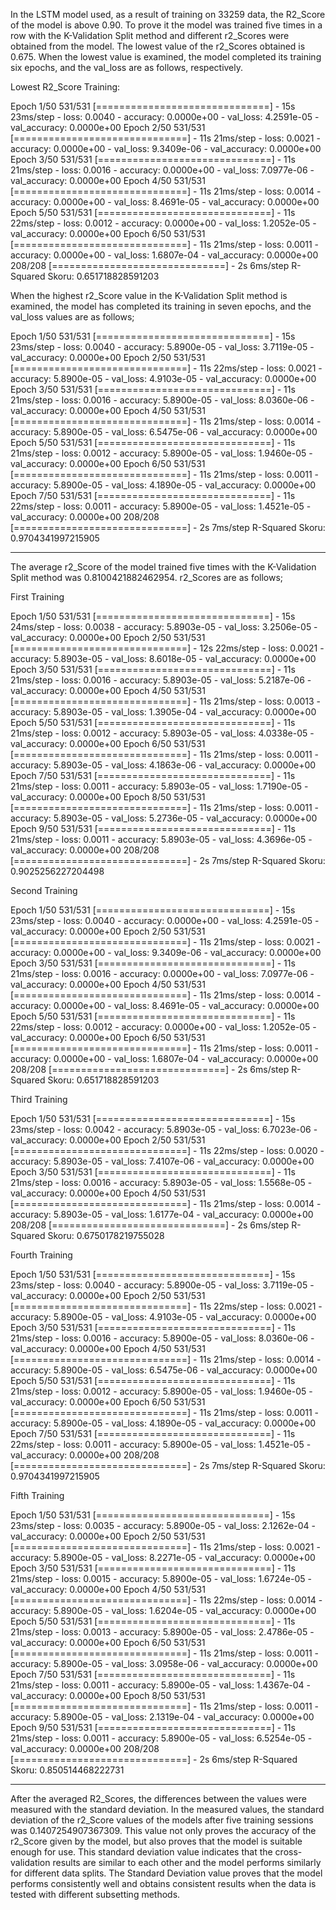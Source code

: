 In the LSTM model used, as a result of training on 33259 data, the R2_Score of the model is above 0.90. To prove it the model was trained five times in a row with the K-Validation Split method and different r2_Scores were obtained from the model. The lowest value of the r2_Scores obtained is 0.675.
When the lowest value is examined, the model completed its training six epochs, and the val_loss are as follows, respectively.

Lowest R2_Score Training:

Epoch 1/50
531/531 [==============================] - 15s 23ms/step - loss: 0.0040 - accuracy: 0.0000e+00 - val_loss: 4.2591e-05 - val_accuracy: 0.0000e+00
Epoch 2/50
531/531 [==============================] - 11s 21ms/step - loss: 0.0021 - accuracy: 0.0000e+00 - val_loss: 9.3409e-06 - val_accuracy: 0.0000e+00
Epoch 3/50
531/531 [==============================] - 11s 21ms/step - loss: 0.0016 - accuracy: 0.0000e+00 - val_loss: 7.0977e-06 - val_accuracy: 0.0000e+00
Epoch 4/50
531/531 [==============================] - 11s 21ms/step - loss: 0.0014 - accuracy: 0.0000e+00 - val_loss: 8.4691e-05 - val_accuracy: 0.0000e+00
Epoch 5/50
531/531 [==============================] - 11s 22ms/step - loss: 0.0012 - accuracy: 0.0000e+00 - val_loss: 1.2052e-05 - val_accuracy: 0.0000e+00
Epoch 6/50
531/531 [==============================] - 11s 21ms/step - loss: 0.0011 - accuracy: 0.0000e+00 - val_loss: 1.6807e-04 - val_accuracy: 0.0000e+00
208/208 [==============================] - 2s 6ms/step
R-Squared Skoru:  0.651718828591203

When the highest r2_Score value in the K-Validation Split method is examined, the model has completed its training in seven epochs, and the val_loss values ​​are as follows;

Epoch 1/50
531/531 [==============================] - 15s 23ms/step - loss: 0.0040 - accuracy: 5.8900e-05 - val_loss: 3.7119e-05 - val_accuracy: 0.0000e+00
Epoch 2/50
531/531 [==============================] - 11s 22ms/step - loss: 0.0021 - accuracy: 5.8900e-05 - val_loss: 4.9103e-05 - val_accuracy: 0.0000e+00
Epoch 3/50
531/531 [==============================] - 11s 21ms/step - loss: 0.0016 - accuracy: 5.8900e-05 - val_loss: 8.0360e-06 - val_accuracy: 0.0000e+00
Epoch 4/50
531/531 [==============================] - 11s 21ms/step - loss: 0.0014 - accuracy: 5.8900e-05 - val_loss: 6.5475e-06 - val_accuracy: 0.0000e+00
Epoch 5/50
531/531 [==============================] - 11s 21ms/step - loss: 0.0012 - accuracy: 5.8900e-05 - val_loss: 1.9460e-05 - val_accuracy: 0.0000e+00
Epoch 6/50
531/531 [==============================] - 11s 21ms/step - loss: 0.0011 - accuracy: 5.8900e-05 - val_loss: 4.1890e-05 - val_accuracy: 0.0000e+00
Epoch 7/50
531/531 [==============================] - 11s 22ms/step - loss: 0.0011 - accuracy: 5.8900e-05 - val_loss: 1.4521e-05 - val_accuracy: 0.0000e+00
208/208 [==============================] - 2s 7ms/step
R-Squared Skoru:  0.9704341997215905

-------------------------------------------------------------------------------------------------------------------------------------------------------------------------------

The average r2_Score of the model trained five times with the K-Validation Split method was 0.8100421882462954. r2_Scores are as follows;

First Training

Epoch 1/50
531/531 [==============================] - 15s 24ms/step - loss: 0.0038 - accuracy: 5.8903e-05 - val_loss: 3.2506e-05 - val_accuracy: 0.0000e+00
Epoch 2/50
531/531 [==============================] - 12s 22ms/step - loss: 0.0021 - accuracy: 5.8903e-05 - val_loss: 8.6018e-05 - val_accuracy: 0.0000e+00
Epoch 3/50
531/531 [==============================] - 11s 21ms/step - loss: 0.0016 - accuracy: 5.8903e-05 - val_loss: 5.2187e-06 - val_accuracy: 0.0000e+00
Epoch 4/50
531/531 [==============================] - 11s 21ms/step - loss: 0.0013 - accuracy: 5.8903e-05 - val_loss: 1.3905e-04 - val_accuracy: 0.0000e+00
Epoch 5/50
531/531 [==============================] - 11s 21ms/step - loss: 0.0012 - accuracy: 5.8903e-05 - val_loss: 4.0338e-05 - val_accuracy: 0.0000e+00
Epoch 6/50
531/531 [==============================] - 11s 21ms/step - loss: 0.0011 - accuracy: 5.8903e-05 - val_loss: 4.1863e-06 - val_accuracy: 0.0000e+00
Epoch 7/50
531/531 [==============================] - 11s 21ms/step - loss: 0.0011 - accuracy: 5.8903e-05 - val_loss: 1.7190e-05 - val_accuracy: 0.0000e+00
Epoch 8/50
531/531 [==============================] - 11s 21ms/step - loss: 0.0011 - accuracy: 5.8903e-05 - val_loss: 5.2736e-05 - val_accuracy: 0.0000e+00
Epoch 9/50
531/531 [==============================] - 11s 21ms/step - loss: 0.0011 - accuracy: 5.8903e-05 - val_loss: 4.3696e-05 - val_accuracy: 0.0000e+00
208/208 [==============================] - 2s 7ms/step
R-Squared Skoru:  0.9025256227204498


Second Training

Epoch 1/50
531/531 [==============================] - 15s 23ms/step - loss: 0.0040 - accuracy: 0.0000e+00 - val_loss: 4.2591e-05 - val_accuracy: 0.0000e+00
Epoch 2/50
531/531 [==============================] - 11s 21ms/step - loss: 0.0021 - accuracy: 0.0000e+00 - val_loss: 9.3409e-06 - val_accuracy: 0.0000e+00
Epoch 3/50
531/531 [==============================] - 11s 21ms/step - loss: 0.0016 - accuracy: 0.0000e+00 - val_loss: 7.0977e-06 - val_accuracy: 0.0000e+00
Epoch 4/50
531/531 [==============================] - 11s 21ms/step - loss: 0.0014 - accuracy: 0.0000e+00 - val_loss: 8.4691e-05 - val_accuracy: 0.0000e+00
Epoch 5/50
531/531 [==============================] - 11s 22ms/step - loss: 0.0012 - accuracy: 0.0000e+00 - val_loss: 1.2052e-05 - val_accuracy: 0.0000e+00
Epoch 6/50
531/531 [==============================] - 11s 21ms/step - loss: 0.0011 - accuracy: 0.0000e+00 - val_loss: 1.6807e-04 - val_accuracy: 0.0000e+00
208/208 [==============================] - 2s 6ms/step
R-Squared Skoru:  0.651718828591203


Third Training

Epoch 1/50
531/531 [==============================] - 15s 23ms/step - loss: 0.0042 - accuracy: 5.8903e-05 - val_loss: 6.7023e-06 - val_accuracy: 0.0000e+00
Epoch 2/50
531/531 [==============================] - 11s 22ms/step - loss: 0.0020 - accuracy: 5.8903e-05 - val_loss: 7.4107e-06 - val_accuracy: 0.0000e+00
Epoch 3/50
531/531 [==============================] - 11s 21ms/step - loss: 0.0016 - accuracy: 5.8903e-05 - val_loss: 1.5568e-05 - val_accuracy: 0.0000e+00
Epoch 4/50
531/531 [==============================] - 11s 21ms/step - loss: 0.0014 - accuracy: 5.8903e-05 - val_loss: 1.6177e-04 - val_accuracy: 0.0000e+00
208/208 [==============================] - 2s 6ms/step
R-Squared Skoru:  0.6750178219755028


Fourth Training

Epoch 1/50
531/531 [==============================] - 15s 23ms/step - loss: 0.0040 - accuracy: 5.8900e-05 - val_loss: 3.7119e-05 - val_accuracy: 0.0000e+00
Epoch 2/50
531/531 [==============================] - 11s 22ms/step - loss: 0.0021 - accuracy: 5.8900e-05 - val_loss: 4.9103e-05 - val_accuracy: 0.0000e+00
Epoch 3/50
531/531 [==============================] - 11s 21ms/step - loss: 0.0016 - accuracy: 5.8900e-05 - val_loss: 8.0360e-06 - val_accuracy: 0.0000e+00
Epoch 4/50
531/531 [==============================] - 11s 21ms/step - loss: 0.0014 - accuracy: 5.8900e-05 - val_loss: 6.5475e-06 - val_accuracy: 0.0000e+00
Epoch 5/50
531/531 [==============================] - 11s 21ms/step - loss: 0.0012 - accuracy: 5.8900e-05 - val_loss: 1.9460e-05 - val_accuracy: 0.0000e+00
Epoch 6/50
531/531 [==============================] - 11s 21ms/step - loss: 0.0011 - accuracy: 5.8900e-05 - val_loss: 4.1890e-05 - val_accuracy: 0.0000e+00
Epoch 7/50
531/531 [==============================] - 11s 22ms/step - loss: 0.0011 - accuracy: 5.8900e-05 - val_loss: 1.4521e-05 - val_accuracy: 0.0000e+00
208/208 [==============================] - 2s 7ms/step
R-Squared Skoru:  0.9704341997215905


Fifth Training

Epoch 1/50
531/531 [==============================] - 15s 23ms/step - loss: 0.0035 - accuracy: 5.8900e-05 - val_loss: 2.1262e-04 - val_accuracy: 0.0000e+00
Epoch 2/50
531/531 [==============================] - 11s 21ms/step - loss: 0.0021 - accuracy: 5.8900e-05 - val_loss: 8.2271e-05 - val_accuracy: 0.0000e+00
Epoch 3/50
531/531 [==============================] - 11s 21ms/step - loss: 0.0015 - accuracy: 5.8900e-05 - val_loss: 1.6724e-05 - val_accuracy: 0.0000e+00
Epoch 4/50
531/531 [==============================] - 11s 22ms/step - loss: 0.0014 - accuracy: 5.8900e-05 - val_loss: 1.6204e-05 - val_accuracy: 0.0000e+00
Epoch 5/50
531/531 [==============================] - 11s 21ms/step - loss: 0.0013 - accuracy: 5.8900e-05 - val_loss: 2.4786e-05 - val_accuracy: 0.0000e+00
Epoch 6/50
531/531 [==============================] - 11s 21ms/step - loss: 0.0011 - accuracy: 5.8900e-05 - val_loss: 3.0958e-06 - val_accuracy: 0.0000e+00
Epoch 7/50
531/531 [==============================] - 11s 21ms/step - loss: 0.0011 - accuracy: 5.8900e-05 - val_loss: 1.4367e-04 - val_accuracy: 0.0000e+00
Epoch 8/50
531/531 [==============================] - 11s 21ms/step - loss: 0.0011 - accuracy: 5.8900e-05 - val_loss: 2.1319e-04 - val_accuracy: 0.0000e+00
Epoch 9/50
531/531 [==============================] - 11s 21ms/step - loss: 0.0011 - accuracy: 5.8900e-05 - val_loss: 6.5254e-05 - val_accuracy: 0.0000e+00
208/208 [==============================] - 2s 6ms/step
R-Squared Skoru:  0.850514468222731

-------------------------------------------------------------------------------------------------------------------------------------------------------------------------------

  After the averaged R2_Scores, the differences between the values ​​were measured with the standard deviation.
In the measured values, the standard deviation of the r2_Score values ​​of the models after five training sessions was 0.1407254907367309.
This value not only proves the accuracy of the r2_Score given by the model, but also proves that the model is suitable enough for use.
This standard deviation value indicates that the cross-validation results are similar to each other and the model performs similarly for different data splits.
The Standard Deviation value proves that the model performs consistently well and obtains consistent results when the data is tested with different subsetting methods.

